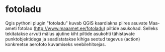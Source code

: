 # fotoladu

Qgis pythoni plugin "fotoladu" kuvab QGIS kaardiakna piires asuvate Maa-ameti fotolao (http://www.maaamet.ee/fotoladu) piltide asukohad. Selleks tekitatakse arvuti mälus ajutine kiht piltide asukohti tähistavate punktobjektidega ja seadistatakse kihiga seotud tegevus (action) konkreetse aerofoto kuvamiseks veebilehitsejas. 
